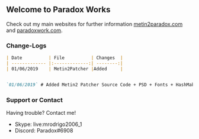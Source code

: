## Welcome to Paradox Works

Check out my main websites for further information [metin2paradox.com](https://metin2paradox.com/) and [paradoxwork.com](https://paradoxwork.com/).

### Change-Logs

```markdown
| Date          | File          | Changes  |
| ------------- |:-------------:| --------:|
| 01/06/2019    | Metin2Patcher |Added     |


`01/06/2019` # Added Metin2 Patcher Source Code + PSD + Fonts + HashMaker (C#)
```

### Support or Contact

Having trouble? Contact me!

- Skype: live:mrodrigo2006_1
- Discord: Paradox#6908
